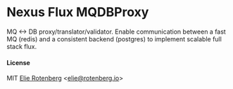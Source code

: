 Nexus Flux MQDBProxy
==============

MQ <-> DB proxy/translator/validator. Enable communication between a fast MQ (redis) and a consistent backend (postgres) to implement scalable full stack flux.

#### License

MIT [Elie Rotenberg](http://elie.rotenberg.io) <[elie@rotenberg.io](mailto:elie@rotenberg.io)>
